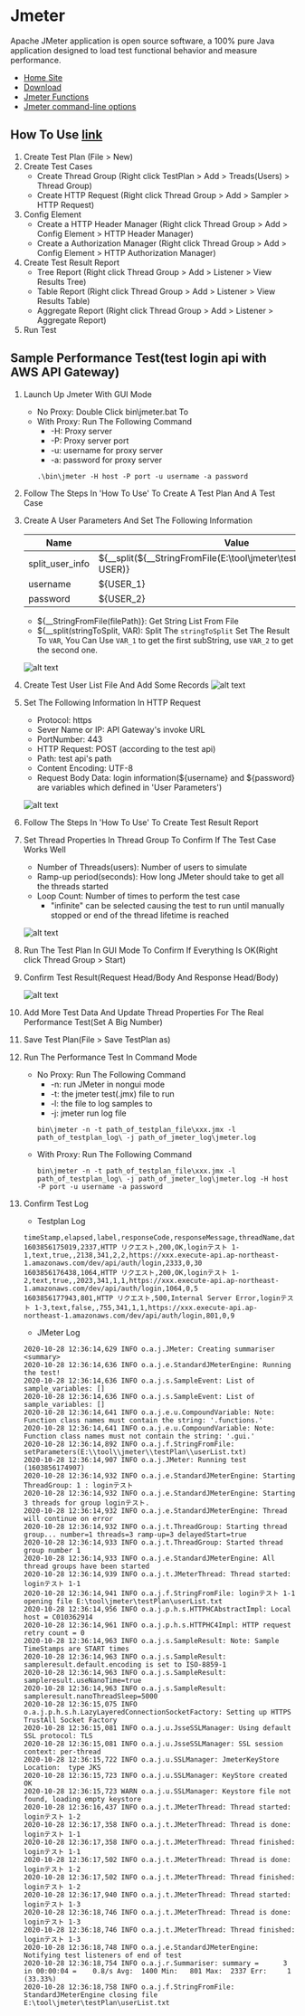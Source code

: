 # Jmeter
Apache JMeter application is open source software, a 100% pure Java application designed to load test functional behavior and measure performance.
* [Home Site](https://jmeter.apache.org/index.html)
* [Download](https://jmeter.apache.org/download_jmeter.cgi)
* [Jmeter Functions](https://jmeter.apache.org/usermanual/functions.html)
* [Jmeter command-line options](https://jmeter.apache.org/usermanual/get-started.html#options)

## How To Use [link](https://qiita.com/atsu_kg/items/1ff4ff13b8f30c3114b1)
1. Create Test Plan (File > New)
1. Create Test Cases
   * Create Thread Group (Right click TestPlan > Add > Treads(Users) > Thread Group)
   * Create HTTP Request (Right click Thread Group > Add > Sampler > HTTP Request)
1. Config Element
   * Create a HTTP Header Manager (Right click Thread Group > Add > Config Element > HTTP Header Manager)
   * Create a Authorization Manager (Right click Thread Group > Add > Config Element > HTTP Authorization Manager)
1. Create Test Result Report
   * Tree Report (Right click Thread Group > Add > Listener > View Results Tree)
   * Table Report (Right click Thread Group > Add > Listener > View Results Table)
   * Aggregate Report (Right click Thread Group > Add > Listener > Aggregate Report)
1. Run Test

## Sample Performance Test(test login api with AWS API Gateway)
1. Launch Up Jmeter With GUI Mode
   * No Proxy: Double Click bin\jmeter.bat To
   * With Proxy: Run The Following Command
      * -H: Proxy server
      * -P: Proxy server port
      * -u: username for proxy server
      * -a: password for proxy server
      ```shell
      .\bin\jmeter -H host -P port -u username -a password
      ```
1. Follow The Steps In 'How To Use' To Create A Test Plan And A Test Case
1. Create A User Parameters And Set The Following Information

   Name | Value
   --------------- | -------------------------------------------------------------------------------
   split_user_info | ${__split(${__StringFromFile(E:\\tool\\jmeter\\testPlan\\userList.txt)}, USER)}
   username        | ${USER_1}
   password        | ${USER_2}
   * ${__StringFromFile(filePath)}: Get String List From File
   * ${__split(stringToSplit, VAR): Split The `stringToSplit` Set The Result To `VAR`, You Can Use `VAR_1` to get the first subString, use `VAR_2` to get the second one.

   ![alt text](https://github.com/kohougen/CICD_Knowledge/blob/master/2_Performance_Test/1_Jmeter/Pictures/User_Parameters.PNG)

1. Create Test User List File And Add Some Records 
   ![alt text](https://github.com/kohougen/CICD_Knowledge/blob/master/2_Performance_Test/1_Jmeter/Pictures/userList.PNG)

1. Set The Following Information In HTTP Request
   * Protocol: https
   * Sever Name or IP: API Gateway's invoke URL
   * PortNumber: 443
   * HTTP Request: POST (according to the test api)
   * Path: test api's path
   * Content Encoding: UTF-8
   * Request Body Data: login information(${username} and ${password} are variables which defined in 'User Parameters')

   ![alt text](https://github.com/kohougen/CICD_Knowledge/blob/master/2_Performance_Test/1_Jmeter/Pictures/HTTP_Request.PNG)

1. Follow The Steps In 'How To Use' To Create Test Result Report
1. Set Thread Properties In Thread Group To Confirm If The Test Case Works Well
   * Number of Threads(users): Number of users to simulate
   * Ramp-up period(seconds): How long JMeter should take to get all the threads started
   * Loop Count: Number of times to perform the test case
      * "infinite" can be selected causing the test to run until manually stopped or end of the thread lifetime is reached

   ![alt text](https://github.com/kohougen/CICD_Knowledge/blob/master/2_Performance_Test/1_Jmeter/Pictures/ThreadGroup.PNG)

1. Run The Test Plan In GUI Mode To Confirm If Everything Is OK(Right click Thread Group > Start)
1. Confirm Test Result(Request Head/Body And Response Head/Body)

   ![alt text](https://github.com/kohougen/CICD_Knowledge/blob/master/2_Performance_Test/1_Jmeter/Pictures/Test_Result.PNG)

1. Add More Test Data And Update Thread Properties For The Real Performance Test(Set A Big Number)
1. Save Test Plan(File > Save TestPlan as)
1. Run The Performance Test In Command Mode
   * No Proxy: Run The Following Command
      * -n: run JMeter in nongui mode
      * -t: the jmeter test(.jmx) file to run
      * -l: the file to log samples to
      * -j: jmeter run log file
      ```shell
      bin\jmeter -n -t path_of_testplan_file\xxx.jmx -l path_of_testplan_log\ -j path_of_jmeter_log\jmeter.log
      ```
   * With Proxy: Run The Following Command
      ```shell
      bin\jmeter -n -t path_of_testplan_file\xxx.jmx -l path_of_testplan_log\ -j path_of_jmeter_log\jmeter.log -H host -P port -u username -a password
      ```
1. Confirm Test Log
   * Testplan Log
   ```log
   timeStamp,elapsed,label,responseCode,responseMessage,threadName,dataType,success,failureMessage,bytes,sentBytes,grpThreads,allThreads,URL,Latency,IdleTime,Connect
   1603856175019,2337,HTTP リクエスト,200,OK,loginテスト 1-1,text,true,,2138,341,2,2,https://xxx.execute-api.ap-northeast-1.amazonaws.com/dev/api/auth/login,2333,0,30
   1603856176438,1064,HTTP リクエスト,200,OK,loginテスト 1-2,text,true,,2023,341,1,1,https://xxx.execute-api.ap-northeast-1.amazonaws.com/dev/api/auth/login,1064,0,5
   1603856177943,801,HTTP リクエスト,500,Internal Server Error,loginテスト 1-3,text,false,,755,341,1,1,https://xxx.execute-api.ap-northeast-1.amazonaws.com/dev/api/auth/login,801,0,9
   ```

   * JMeter Log
   ```log
   2020-10-28 12:36:14,629 INFO o.a.j.JMeter: Creating summariser <summary>
   2020-10-28 12:36:14,636 INFO o.a.j.e.StandardJMeterEngine: Running the test!
   2020-10-28 12:36:14,636 INFO o.a.j.s.SampleEvent: List of sample_variables: []
   2020-10-28 12:36:14,636 INFO o.a.j.s.SampleEvent: List of sample_variables: []
   2020-10-28 12:36:14,641 INFO o.a.j.e.u.CompoundVariable: Note: Function class names must contain the string: '.functions.'
   2020-10-28 12:36:14,641 INFO o.a.j.e.u.CompoundVariable: Note: Function class names must not contain the string: '.gui.'
   2020-10-28 12:36:14,892 INFO o.a.j.f.StringFromFile: setParameters(E:\\tool\\jmeter\\testPlan\\userList.txt)
   2020-10-28 12:36:14,907 INFO o.a.j.JMeter: Running test (1603856174907)
   2020-10-28 12:36:14,932 INFO o.a.j.e.StandardJMeterEngine: Starting ThreadGroup: 1 : loginテスト
   2020-10-28 12:36:14,932 INFO o.a.j.e.StandardJMeterEngine: Starting 3 threads for group loginテスト.
   2020-10-28 12:36:14,932 INFO o.a.j.e.StandardJMeterEngine: Thread will continue on error
   2020-10-28 12:36:14,932 INFO o.a.j.t.ThreadGroup: Starting thread group... number=1 threads=3 ramp-up=3 delayedStart=true
   2020-10-28 12:36:14,933 INFO o.a.j.t.ThreadGroup: Started thread group number 1
   2020-10-28 12:36:14,933 INFO o.a.j.e.StandardJMeterEngine: All thread groups have been started
   2020-10-28 12:36:14,939 INFO o.a.j.t.JMeterThread: Thread started: loginテスト 1-1
   2020-10-28 12:36:14,941 INFO o.a.j.f.StringFromFile: loginテスト 1-1 opening file E:\tool\jmeter\testPlan\userList.txt
   2020-10-28 12:36:14,956 INFO o.a.j.p.h.s.HTTPHCAbstractImpl: Local host = C010362914
   2020-10-28 12:36:14,961 INFO o.a.j.p.h.s.HTTPHC4Impl: HTTP request retry count = 0
   2020-10-28 12:36:14,963 INFO o.a.j.s.SampleResult: Note: Sample TimeStamps are START times
   2020-10-28 12:36:14,963 INFO o.a.j.s.SampleResult: sampleresult.default.encoding is set to ISO-8859-1
   2020-10-28 12:36:14,963 INFO o.a.j.s.SampleResult: sampleresult.useNanoTime=true
   2020-10-28 12:36:14,963 INFO o.a.j.s.SampleResult: sampleresult.nanoThreadSleep=5000
   2020-10-28 12:36:15,075 INFO o.a.j.p.h.s.h.LazyLayeredConnectionSocketFactory: Setting up HTTPS TrustAll Socket Factory
   2020-10-28 12:36:15,081 INFO o.a.j.u.JsseSSLManager: Using default SSL protocol: TLS
   2020-10-28 12:36:15,081 INFO o.a.j.u.JsseSSLManager: SSL session context: per-thread
   2020-10-28 12:36:15,722 INFO o.a.j.u.SSLManager: JmeterKeyStore Location:  type JKS
   2020-10-28 12:36:15,723 INFO o.a.j.u.SSLManager: KeyStore created OK
   2020-10-28 12:36:15,723 WARN o.a.j.u.SSLManager: Keystore file not found, loading empty keystore
   2020-10-28 12:36:16,437 INFO o.a.j.t.JMeterThread: Thread started: loginテスト 1-2
   2020-10-28 12:36:17,358 INFO o.a.j.t.JMeterThread: Thread is done: loginテスト 1-1
   2020-10-28 12:36:17,358 INFO o.a.j.t.JMeterThread: Thread finished: loginテスト 1-1
   2020-10-28 12:36:17,502 INFO o.a.j.t.JMeterThread: Thread is done: loginテスト 1-2
   2020-10-28 12:36:17,502 INFO o.a.j.t.JMeterThread: Thread finished: loginテスト 1-2
   2020-10-28 12:36:17,940 INFO o.a.j.t.JMeterThread: Thread started: loginテスト 1-3
   2020-10-28 12:36:18,746 INFO o.a.j.t.JMeterThread: Thread is done: loginテスト 1-3
   2020-10-28 12:36:18,746 INFO o.a.j.t.JMeterThread: Thread finished: loginテスト 1-3
   2020-10-28 12:36:18,748 INFO o.a.j.e.StandardJMeterEngine: Notifying test listeners of end of test
   2020-10-28 12:36:18,754 INFO o.a.j.r.Summariser: summary =      3 in 00:00:04 =    0.8/s Avg:  1400 Min:   801 Max:  2337 Err:     1 (33.33%)
   2020-10-28 12:36:18,758 INFO o.a.j.f.StringFromFile: StandardJMeterEngine closing file E:\tool\jmeter\testPlan\userList.txt
   ```
